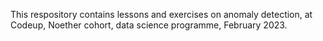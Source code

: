 This respository contains lessons and exercises on anomaly detection, at Codeup, Noether cohort, data science programme, February 2023.